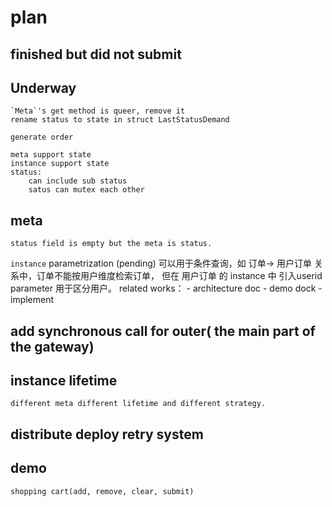 # plan

## finished but did not submit

## Underway
    
    `Meta`'s get method is queer, remove it
    rename status to state in struct LastStatusDemand 
       
    generate order
    
    meta support state
    instance support state
    status:
        can include sub status
        satus can mutex each other
        
## meta
    status field is empty but the meta is status.

`instance` parametrization (pending)
    可以用于条件查询，如 订单-> 用户订单 关系中，订单不能按用户维度检索订单，
    但在 用户订单 的 instance 中 引入userid parameter 用于区分用户。
    related works：
        - architecture doc
        - demo dock
        - implement

## add synchronous call for outer( the main part of the gateway)

## instance lifetime
    different meta different lifetime and different strategy.

## distribute deploy retry system

## demo
    shopping cart(add, remove, clear, submit)

